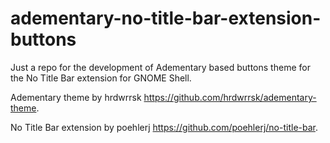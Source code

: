 # adementary-no-title-bar-extension-buttons
Just a repo for the development of Adementary based buttons theme for the No Title Bar extension for GNOME Shell.

Adementary theme by hrdwrrsk https://github.com/hrdwrrsk/adementary-theme.

No Title Bar extension by poehlerj https://github.com/poehlerj/no-title-bar.
